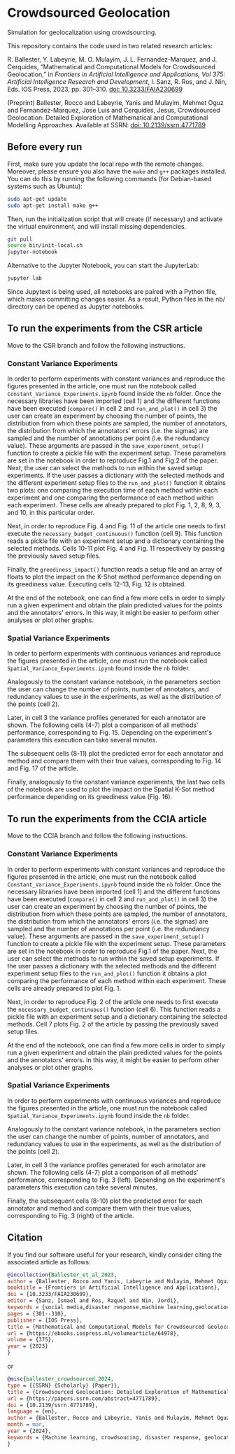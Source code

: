 # Crowdsourced Geolocation
Simulation for geolocalization using crowdsourcing.

This repository contains the code used in two related research articles:

R. Ballester, Y. Labeyrie, M. O. Mulayim, J. L. Fernandez-Marquez, and J. Cerquides, “Mathematical and Computational Models for Crowdsourced Geolocation,” in _Frontiers in Artificial Intelligence and Applications, Vol 375: Artificial Intelligence Research and Development_, I. Sanz, R. Ros, and J. Nin, Eds. IOS Press, 2023, pp. 301–310. [doi: 10.3233/FAIA230699](https://doi.org/10.3233/FAIA230699)

(Preprint)
Ballester, Rocco and Labeyrie, Yanis and Mulayim, Mehmet Oguz and Fernandez-Marquez, Jose Luis and Cerquides, Jesus, Crowdsourced Geolocation: Detailed Exploration of Mathematical and Computational Modelling Approaches. Available at SSRN: [doi: 10.2139/ssrn.4771789](http://dx.doi.org/10.2139/ssrn.4771789)

## Before every run
First, make sure you update the local repo with the remote changes. 
Moreover, please ensure you also have the `make` and `g++` packages installed. You can do this by running the following commands (for Debian-based systems such as Ubuntu):

```bash
sudo apt-get update
sudo apt-get install make g++
```

Then, run the initialization script that will create (if necessary) and activate the virtual environment, and will install missing dependencies.

```bash
git pull
source bin/init-local.sh
jupyter-notebook
```

Alternative to the Jupyter Notebook, you can start the JupyterLab: 

```bash
jupyter lab
```
Since Jupytext is being used, all notebooks are paired with a Python file, which makes committing changes easier. As a result, Python files in the nb/ directory can be opened as Jupyter notebooks.

## To run the experiments from the CSR article
Move to the CSR branch and follow the following instructions.

### Constant Variance Experiments
In order to perform experiments with constant variances and reproduce the figures presented in the article, one must run the notebook called `Constant_Variance_Experiments.ipynb` found inside the `nb` folder. 
Once the necessary libraries have been imported (cell 1) and the different functions have been executed (`compare()` in cell 2 and `run_and_plot()` in cell 3) the user can create an experiment by choosing the number of points, the distribution from which these points are sampled, the number of annotators, the distribution from which the annotators' errors (i.e. the sigmas) are sampled and the number of annotations per point (i.e. the redundancy value). These arguments are passed in the `save_experiment_setup()` function to create a pickle file with the experiment setup. These parameters are set in the notebook in order to reproduce Fig.1 and Fig.2 of the paper.
Next, the user can select the methods to run within the saved setup experiments. If the user passes a dictionary with the selected methods and the different experiment setup files to the `run_and_plot()` function it obtains two plots: one comparing the execution time of each method within each experiment and one comparing the performance of each method within each experiment.
These cells are already prepared to plot Fig. 1, 2, 8, 9, 3, and 10, in this particular order.

Next, in order to reproduce Fig. 4 and Fig. 11 of the article one needs to first execute the `necessary_budget_continuous()` function (cell 9). This function reads a pickle file with an experiment setup and a dictionary containing the selected methods. Cells 10-11 plot Fig. 4 and Fig. 11 respectively by passing the previously saved setup files.

Finally, the `greediness_impact()` function reads a setup file and an array of floats to plot the impact on the K-Shot method performance depending on its greediness value. Executing cells 12-13, Fig. 12 is obtained.

At the end of the notebook, one can find a few more cells in order to simply run a given experiment and obtain the plain predicted values for the points and the annotators' errors. In this way, it might be easier to perform other analyses or plot other graphs.

### Spatial Variance Experiments
In order to perform experiments with continuous variances and reproduce the figures presented in the article, one must run the notebook called `Spatial_Variance_Experiments.ipynb` found inside the `nb` folder. 

Analogously to the constant variance notebook, in the parameters section the user can change the number of points, number of annotators, and redundancy values to use in the experiments, as well as the distribution of the points (cell 2).

Later, in cell 3 the variance profiles generated for each annotator are shown.
The following cells (4-7) plot a comparison of all methods' performance, corresponding to Fig. 15. Depending on the experiment's parameters this execution can take several minutes.

The subsequent cells (8-11) plot the predicted error for each annotator and method and compare them with their true values, corresponding to Fig. 14 and Fig. 17 of the article.

Finally, analogously to the constant variance experiments, the last two cells of the notebook are used to plot the impact on the Spatial K-Sot method performance depending on its greediness value (Fig. 16).


## To run the experiments from the CCIA article
Move to the CCIA branch and follow the following instructions.

### Constant Variance Experiments
In order to perform experiments with constant variances and reproduce the figures presented in the article, one must run the notebook called `Constant_Variance_Experiments.ipynb` found inside the `nb` folder. 
Once the necessary libraries have been imported (cell 1) and the different functions have been executed (`compare()` in cell 2 and `run_and_plot()` in cell 3) the user can create an experiment by choosing the number of points, the distribution from which these points are sampled, the number of annotators, the distribution from which the annotators' errors (i.e. the sigmas) are sampled and the number of annotations per point (i.e. the redundancy value). These arguments are passed in the `save_experiment_setup()` function to create a pickle file with the experiment setup. These parameters are set in the notebook in order to reproduce Fig.1 of the paper.
Next, the user can select the methods to run within the saved setup experiments. If the user passes a dictionary with the selected methods and the different experiment setup files to the `run_and_plot()` function it obtains a plot comparing the performance of each method within each experiment.
These cells are already prepared to plot Fig. 1.

Next, in order to reproduce Fig. 2 of the article one needs to first execute the `necessary_budget_continuous()` function (cell 6). This function reads a pickle file with an experiment setup and a dictionary containing the selected methods. Cell 7 plots Fig. 2 of the article by passing the previously saved setup files.

At the end of the notebook, one can find a few more cells in order to simply run a given experiment and obtain the plain predicted values for the points and the annotators' errors. In this way, it might be easier to perform other analyses or plot other graphs.


### Spatial Variance Experiments
In order to perform experiments with continuous variances and reproduce the figures presented in the article, one must run the notebook called `Spatial_Variance_Experiments.ipynb` found inside the `nb` folder. 

Analogously to the constant variance notebook, in the parameters section the user can change the number of points, number of annotators, and redundancy values to use in the experiments, as well as the distribution of the points (cell 2).

Later, in cell 3 the variance profiles generated for each annotator are shown.
The following cells (4-7) plot a comparison of all methods' performance, corresponding to Fig. 3 (left). Depending on the experiment's parameters this execution can take several minutes.

Finally, the subsequent cells (8-10) plot the predicted error for each annotator and method and compare them with their true values, corresponding to Fig. 3 (right) of the article.

## Citation

If you find our software useful for your research, kindly consider citing the associated article as follows:

```bibtex
@incollection{Ballester_et_al_2023,
author = {Ballester, Rocco and Yanis, Labeyrie and Mulayim, Mehmet Oguz and Fernandez-Marquez, Jose Luis and Cerquides, Jesus},
booktitle = {Frontiers in Artificial Intelligence and Applications},
doi = {10.3233/FAIA230699},
editor = {Sanz, Ismael and Ros, Raquel and Nin, Jordi},
keywords = {social media,disaster response,machine learning,geolocation,crowdsourcing},
pages = {301--310},
publisher = {IOS Press},
title = {Mathematical and Computational Models for Crowdsourced Geolocation},
url = {https://ebooks.iospress.nl/volumearticle/64978},
volume = {375},
year = {2023}
}
```

or

```bibtex
@misc{ballester_crowdsourced_2024,
type = {{SSRN} {Scholarly} {Paper}},
title = {Crowdsourced Geolocation: Detailed Exploration of Mathematical and Computational Modelling Approaches},
url = {https://papers.ssrn.com/abstract=4771789},
doi = {10.2139/ssrn.4771789},
language = {en},
author = {Ballester, Rocco and Labeyrie, Yanis and Mulayim, Mehmet Oguz and Fernandez-Marquez, Jose Luis and Cerquides, Jesus},
month = mar,
year = {2024},
keywords = {Machine learning, crowdsoucing, disaster response, geolocation, probabilistic models, Social media},
}
```


